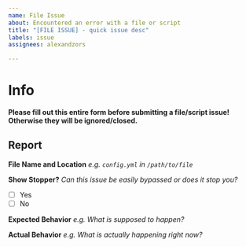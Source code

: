 ```yaml
---
name: File Issue
about: Encountered an error with a file or script
title: "[FILE ISSUE] - quick issue desc"
labels: issue
assignees: alexandzors

---
```


# Info
**Please fill out this entire form before submitting a file/script issue! Otherwise they will be ignored/closed.**

## Report
**File Name and Location**
*e.g. `config.yml` in `/path/to/file`*

**Show Stopper?**
*Can this issue be easily bypassed or does it stop you?*
- [ ] Yes
- [ ] No

**Expected Behavior**
*e.g. What is supposed to happen?*

**Actual Behavior**
*e.g. What is actually happening right now?*

